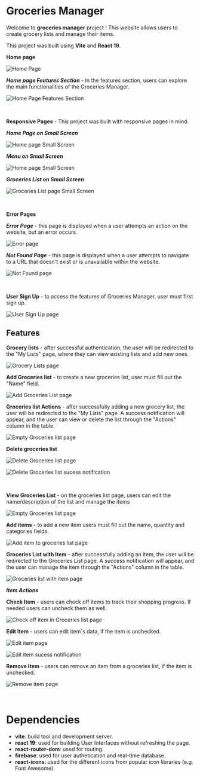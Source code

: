 # Groceries Manager

Welcome to **groceries manager** project ! This website allows users to create grocery lists and manage their items.

This project was built using **Vite** and **React 19**.

**Home page**

![Home Page](src/assets/images/readme/home/home.png)

**_Home page Features Section_** - In the features section, users can explore the main functionalities of the Groceries Manager.

![Home Page Features Section](src/assets/images/readme/home/home_features_section.png)

<br>

**Responsive Pages** - This project was built with responsive pages in mind.

**_Home Page on Small Screen_**

![Home page Small Screen](src/assets/images/readme/small_screen/home.png)

**_Menu on Small Screen_**

![Home page Small Screen](src/assets/images/readme/small_screen/menu.png)

**_Groceries List on Small Screen_**

![Groceries List page Small Screen](src/assets/images/readme/small_screen/groceriesList.png)

<br>

**Error Pages**

**_Error Page_** - this page is displayed when a user attempts an action on the website, but an error occurs.

![Error page](src/assets/images/readme/error/page_error.png)

**_Not Found Page_** - this page is displayed when a user attempts to navigate to a URL that doesn't exist or is unavailable within the website.

![Not Found page](src/assets/images/readme/error/page_not_found.png)

<br>

**User Sign Up** - to access the features of Groceries Manager, user must first sign up.

![User Sign Up page](src/assets/images/readme/authentication/user_sign_up.png)

## Features

**Grocery lists** - after successful authentication, the user will be redirected to the "My Lists" page, where they can view existing lists and add new ones.

![Grocery Lists page](src/assets/images/readme/list/groceryLists_empty.png)

**Add Groceries list** - to create a new groceries list, user must fill out the "Name" field.

![Add Groceries List page](src/assets/images/readme/list/groceryLists_add_list.png)

**Groceries list Actions** - after successfully adding a new grocery list, the user will be redirected to the "My Lists" page. A success notification will appear, and the user can view or delete the list through the "Actions" column in the table.

![Empty Groceries list page](src/assets/images/readme/list/groceryLists_created.png)

**Delete groceries list**

![Delete Groceries list page](src/assets/images/readme/list/groceryLists_delete_list.png)

![Delete Groceries list sucess notification](src/assets/images/readme/list/groceryLists_delete_list_sucess.png)

<br>

**View Groceries List** - on the groceries list page, users can edit the name/description of the list and manage the items

![Empty Groceries list page](src/assets/images/readme/groceries/groceriesLists_empty.png)

**Add items** - to add a new item users must fill out the name, quantity and categories fields.

![Add item to groceries list page](src/assets/images/readme/item/add_item.png)

**Groceries List with Item** - after successfully adding an item, the user will be redirected to the Groceries List page. A success notification will appear, and the user can manage the item through the "Actions" column in the table.

![Groceries list with item page](src/assets/images/readme/groceries/groceriesList.png)

**_Item Actions_**

**Check Item** - users can check off items to track their shopping progress. If needed users can uncheck them as well.

![Check off item in Groceries list page](src/assets/images/readme/groceries/groceriesList_check_item.png)

**Edit Item** - users can edit item´s data, if the item is unchecked.

![Edit item page](src/assets/images/readme/item/edit_item.png)

![Edit item sucess notification](src/assets/images/readme/item/edit_item_sucess.png)

**Remove Item** - users can remove an item from a groceries list, if the item is unchecked.

![Remove item page](src/assets/images/readme/item/remove_item.png)

<br>

# Dependencies

- **vite**: build tool and development server.
- **react 19**: used for building User Interfaces without refreshing the page.
- **react-router-dom**: used for routing.
- **firebase**: used for user authetication and real-time database.
- **react-icons**: used for the different icons from popular icon libraries (e.g. Font Awesome).
